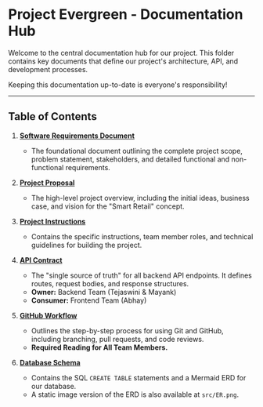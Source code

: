 # Project Evergreen - Documentation Hub

Welcome to the central documentation hub for our project. This folder contains key documents that define our project's architecture, API, and development processes.

Keeping this documentation up-to-date is everyone's responsibility!

---

## Table of Contents

1.  **[Software Requirements Document](./SRD.odt)**
    *   The foundational document outlining the complete project scope, problem statement, stakeholders, and detailed functional and non-functional requirements.

2.  **[Project Proposal](./Project-Evergreen:-The-Walmart-Smart-Retail.pdf)**
    *   The high-level project overview, including the initial ideas, business case, and vision for the "Smart Retail" concept.

3.  **[Project Instructions](./Instructions%20For%20Project.pdf)**
    *   Contains the specific instructions, team member roles, and technical guidelines for building the project.

4.  **[API Contract](./API.md)**
    *   The "single source of truth" for all backend API endpoints. It defines routes, request bodies, and response structures.
    *   **Owner:** Backend Team (Tejaswini & Mayank)
    *   **Consumer:** Frontend Team (Abhay)

5.  **[GitHub Workflow](./GITHUB_WORKFLOW.md)**
    *   Outlines the step-by-step process for using Git and GitHub, including branching, pull requests, and code reviews.
    *   **Required Reading for All Team Members.**

6.  **[Database Schema](./DATABASE_SCHEMA.md)**
    *   Contains the SQL `CREATE TABLE` statements and a Mermaid ERD for our database.
    *   A static image version of the ERD is also available at `src/ER.png`.